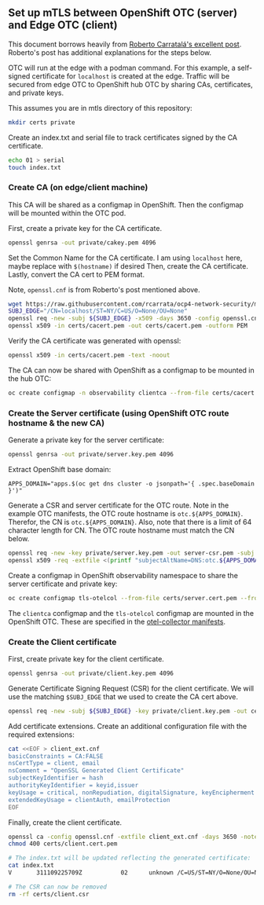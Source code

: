 ## Set up mTLS between OpenShift OTC (server) and Edge OTC (client)

This document borrows heavily from [Roberto Carratalá's excellent post](https://rcarrata.com/openshift/mtls-ingress-controller/).
Roberto's post has additional explanations for the steps below.

OTC will run at the edge with a podman command. For this example, a self-signed certificate for `localhost`
is created at the edge. Traffic will be secured from edge OTC to OpenShift hub OTC by sharing CAs, certificates, and private keys.

This assumes you are in mtls directory of this repository:

```bash
mkdir certs private
```

Create an index.txt and serial file to track certificates signed by the CA certificate.

```bash
echo 01 > serial
touch index.txt
```

### Create CA (on edge/client machine)

This CA will be shared as a configmap in OpenShift.
Then the configmap will be mounted within the OTC pod.

First, create a private key for the CA certificate.

```bash
openssl genrsa -out private/cakey.pem 4096
```

Set the Common Name for the CA certificate.
I am using `localhost` here, maybe replace with `$(hostname)` if desired
Then, create the CA certificate.
Lastly, convert the CA cert to PEM format.

Note, `openssl.cnf` is from Roberto's post mentioned above.

```bash
wget https://raw.githubusercontent.com/rcarrata/ocp4-network-security/main/mtls-ingress-operator/openssl.cnf
SUBJ_EDGE="/CN=localhost/ST=NY/C=US/O=None/OU=None"
openssl req -new -subj ${SUBJ_EDGE} -x509 -days 3650 -config openssl.cnf -key private/cakey.pem -out certs/cacert.pem
openssl x509 -in certs/cacert.pem -out certs/cacert.pem -outform PEM
```

Verify the CA certificate was  generated with openssl:

```bash
openssl x509 -in certs/cacert.pem -text -noout
```

The CA can now be shared with OpenShift as a configmap to be mounted in the hub OTC:

```bash
oc create configmap -n observability clientca --from-file certs/cacert.pem
```

### Create the Server certificate (using OpenShift OTC route hostname & the new CA)

Generate a private key for the server certificate:

```bash
openssl genrsa -out private/server.key.pem 4096
```

Extract OpenShift base domain:

```
APPS_DOMAIN="apps.$(oc get dns cluster -o jsonpath='{ .spec.baseDomain }')"
```

Generate a CSR and server certificate for the OTC route.
Note in the example OTC manifests, the OTC route hostname is
`otc.${APPS_DOMAIN}`. Therefor, the CN is `otc.${APPS_DOMAIN}`. Also, note that
there is a limit of 64 character length for CN. The OTC route hostname must match the CN below.

```bash
openssl req -new -key private/server.key.pem -out server-csr.pem -subj "/CN=otc.${APPS_DOMAIN}"
openssl x509 -req -extfile <(printf "subjectAltName=DNS:otc.${APPS_DOMAIN}") -in server-csr.pem -CA certs/cacert.pem -CAkey private/cakey.pem -CAcreateserial -out certs/server.cert.pem -days 365 -sha256
```

Create a configmap in OpenShift observability namespace to share the server certificate and private key:

```bash
oc create configmap tls-otelcol --from-file certs/server.cert.pem --from-file private/server.key.pem -n observability
```

The `clientca` configmap and the `tls-otelcol` configmap are mounted in the OpenShift OTC. These are
specified in the [otel-collector manifests](../otel-collector/kustomization.yaml).

### Create the Client certificate

First, create private key for the client certificate.

```bash
openssl genrsa -out private/client.key.pem 4096
```

Generate Certificate Signing Request (CSR) for the client certificate.
We will use the matching `$SUBJ_EDGE` that we used to create the CA cert above.

```bash
openssl req -new -subj ${SUBJ_EDGE} -key private/client.key.pem -out certs/client.csr
```

Add certificate extensions. Create an additional configuration file with the required extensions:

```bash
cat <<EOF > client_ext.cnf
basicConstraints = CA:FALSE
nsCertType = client, email
nsComment = "OpenSSL Generated Client Certificate"
subjectKeyIdentifier = hash
authorityKeyIdentifier = keyid,issuer
keyUsage = critical, nonRepudiation, digitalSignature, keyEncipherment
extendedKeyUsage = clientAuth, emailProtection
EOF
```

Finally, create the client certificate.

```bash
openssl ca -config openssl.cnf -extfile client_ext.cnf -days 3650 -notext -batch -in certs/client.csr -out certs/client.cert.pem
chmod 400 certs/client.cert.pem

# The index.txt will be updated reflecting the generated certificate:
cat index.txt
V       311109225709Z           02      unknown /C=US/ST=NY/O=None/OU=None/CN=localhost

# The CSR can now be removed
rm -rf certs/client.csr
```




